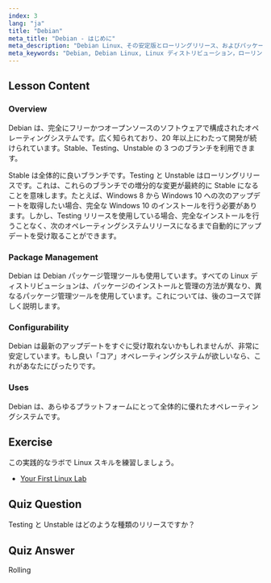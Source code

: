 ```yaml
---
index: 3
lang: "ja"
title: "Debian"
meta_title: "Debian - はじめに"
meta_description: "Debian Linux、その安定版とローリングリリース、およびパッケージ管理について学びます。Debian が初心者および中級ユーザーにとって優れたコア OS である理由を発見してください。"
meta_keywords: "Debian, Debian Linux, Linux ディストリビューション，ローリングリリース，パッケージ管理，Linux チュートリアル，初心者向け Linux, Linux ガイド"
---
```


## Lesson Content

### Overview

Debian は、完全にフリーかつオープンソースのソフトウェアで構成されたオペレーティングシステムです。広く知られており、20 年以上にわたって開発が続けられています。Stable、Testing、Unstable の 3 つのブランチを利用できます。

Stable は全体的に良いブランチです。Testing と Unstable はローリングリリースです。これは、これらのブランチでの増分的な変更が最終的に Stable になることを意味します。たとえば、Windows 8 から Windows 10 への次のアップデートを取得したい場合、完全な Windows 10 のインストールを行う必要があります。しかし、Testing リリースを使用している場合、完全なインストールを行うことなく、次のオペレーティングシステムリリースになるまで自動的にアップデートを受け取ることができます。

### Package Management

Debian は Debian パッケージ管理ツールも使用しています。すべての Linux ディストリビューションは、パッケージのインストールと管理の方法が異なり、異なるパッケージ管理ツールを使用しています。これについては、後のコースで詳しく説明します。

### Configurability

Debian は最新のアップデートをすぐに受け取れないかもしれませんが、非常に安定しています。もし良い「コア」オペレーティングシステムが欲しいなら、これがあなたにぴったりです。

### Uses

Debian は、あらゆるプラットフォームにとって全体的に優れたオペレーティングシステムです。

## Exercise

この実践的なラボで Linux スキルを練習しましょう。

- [Your First Linux Lab](https://labex.io/ja/labs/linux-your-first-linux-lab-270253)

## Quiz Question

Testing と Unstable はどのような種類のリリースですか？

## Quiz Answer

Rolling

